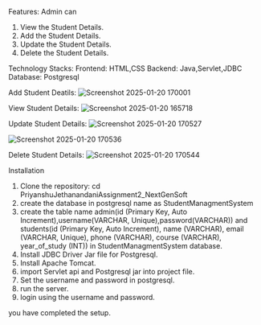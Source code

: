 Features:
   Admin can 
   1. View the Student Details.
   2. Add the Student Details.
   3. Update the Student Details.
   4. Delete the Student Details.
     
Technology Stacks: 
   Frontend: HTML,CSS
   Backend: Java,Servlet,JDBC
   Database: Postgresql

Add Student Deatils:
![Screenshot 2025-01-20 170001](https://github.com/user-attachments/assets/5df014c5-fa1f-4b7b-9615-8e9733c63845)

View Student Details:
![Screenshot 2025-01-20 165718](https://github.com/user-attachments/assets/0f4cb767-24f3-4428-b019-ae309d02b263)

Update Student Details:
![Screenshot 2025-01-20 170527](https://github.com/user-attachments/assets/518b001c-35c9-46ed-ad8a-6d76b9dab8e4)

![Screenshot 2025-01-20 170536](https://github.com/user-attachments/assets/3e5c2506-644b-44b4-bfd1-aa12e1d7c56c)

Delete Student Details:
![Screenshot 2025-01-20 170544](https://github.com/user-attachments/assets/fbbf939c-8607-400c-8d76-005f307e07ec)

Installation

1. Clone the repository:
    cd PriyanshuJethanandaniAssignment2_NextGenSoft
3. create the database in postgresql name as StudentManagmentSystem
4. create the table name admin(id (Primary Key, Auto Increment),username(VARCHAR, Unique),password(VARCHAR)) and students(id (Primary Key, Auto Increment), name (VARCHAR), email (VARCHAR, Unique), phone (VARCHAR), course (VARCHAR), year_of_study (INT)) in StudentManagmentSystem database.
5. Install JDBC Driver Jar file for Postgresql.
6. Install Apache Tomcat.
8. import Servlet api and Postgresql jar into project file.
9. Set the username and password in postgresql.
10. run the server.
11. login using the username and password.

you have completed the setup.
